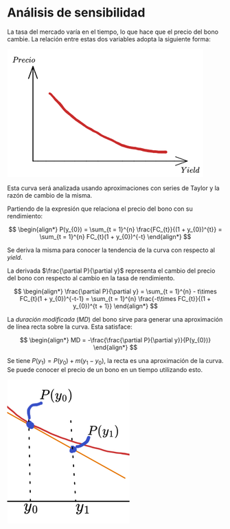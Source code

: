 # Análisis de sensibilidad

La tasa del mercado varía en el tiempo, lo que hace que el precio del bono cambie. La relación entre estas dos variables adopta la siguiente forma:

![](attachments/Pasted%20image%2020230511212622.png)

Esta curva será analizada usando aproximaciones con series de Taylor y la razón de cambio de la misma.

Partiendo de la expresión que relaciona el precio del bono con su rendimiento:

$$
\begin{align*}
	P(y_{0}) = \sum_{t = 1}^{n} \frac{FC_{t}}{(1 + y_{0})^{t}} = \sum_{t = 1}^{n} FC_{t}(1 + y_{0})^{-t}
\end{align*}
$$

Se deriva la misma para conocer la tendencia de la curva con respecto al _yield_.

La derivada $\frac{\partial P}{\partial y}$ representa el cambio del precio del bono con respecto al cambio en la tasa de rendimiento.

$$
\begin{align*}
	\frac{\partial P}{\partial y} = \sum_{t = 1}^{n} - t\times FC_{t}(1 + y_{0})^{-t-1} = \sum_{t = 1}^{n} \frac{-t\times FC_{t}}{(1 + y_{0})^{t + 1}}
\end{align*}
$$

La _duración modificada_ ($MD$) del bono sirve para generar una aproximación de línea recta sobre la curva. Esta satisface:

$$
\begin{align*}
	MD = -\frac{\frac{\partial P}{\partial y}}{P(y_{0})}
\end{align*}
$$

Se tiene $P(y_{1}) = P(y_{0}) + m(y_{1} - y_{0})$, la recta es una aproximación de la curva. Se puede conocer el precio de un bono en un tiempo utilizando esto.

![](attachments/Pasted%20image%2020230511213136.png)




